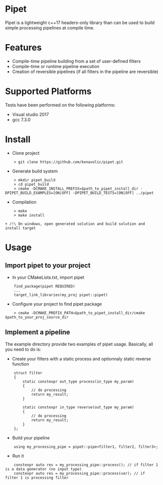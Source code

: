 # Pipet

Pipet is a lightweight c++17 headers-only library than can be used to build
simple processing pipelines at compile time.

# Features

  * Compile-time pipeline building from a set of user-defined filters
  * Compile-time or runtime pipeline execution
  * Creation of reversible pipelines (if all filters in the pipeline are reversible)

# Supported Platforms

Tests have been performed on the following platforms:

  * Visual studio 2017 
  * gcc 7.3.0

# Install

  * Clone project
~~~
    > git clone https://github.com/kenavolic/pipet.git
~~~

  * Generate build system
~~~
    > mkdir pipet_build
    > cd pipet_build
    > cmake -DCMAKE_INSTALL_PREFIX=$path_to_pipet_install_dir -DPIPET_BUILD_EXAMPLES=[ON|OFF] -DPIPET_BUILD_TESTS=[ON|OFF] ../pipet
~~~

  * Compilation
~~~
    > make
    > make install
~~~
    + /!\ On windows, open generated solution and build solution and install target


# Usage

## Import pipet to your project

  * In your CMakeLists.txt, import pipet
~~~
    find_package(pipet REQUIRED)
    ...
    target_link_libraries(my_proj pipet::pipet)
~~~

  * Configure your project to find pipet package
~~~
    > cmake -DCMAKE_PREFIX_PATH=$path_to_pipet_install_dir/cmake $path_to_your_proj_source_dir
~~~

## Implement a pipeline

The example directory provide two examples of pipet usage. Basically, all you need to do is:

  * Create your filters with a static process and optionnaly static reverse function
~~~       
    struct filter
    {
        static constexpr out_type process(in_type my_param)
        {
            // do processing
            return my_result;
        }
        
        static constexpr in_type reverse(out_type my_param)
        {
            // do processing
            return my_result;
        }
    };
~~~

  * Build your pipeline
~~~
    using my_processing_pipe = pipet::pipe<filter1, filter2, filter3>;
~~~

  * Run it
~~~
    constexpr auto res = my_processing_pipe::process(); // if filter 1 is a data generator (no input type)
    constexpr auto res = my_processing_pipe::process(var); // if filter 1 is processing filter
~~~
 

